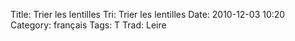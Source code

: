 Title: Trier les lentilles
 Tri: Trier les lentilles
 Date: 2010-12-03 10:20
 Category: français
 Tags: T
 Trad: Leire
 